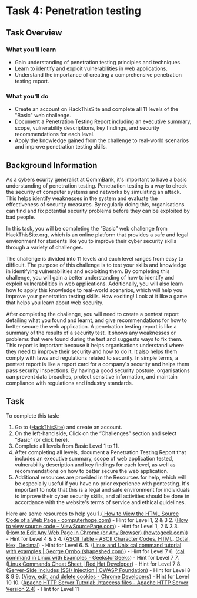 # Task 4: Penetration testing

## Task Overview

### What you'll learn
- Gain understanding of penetration testing principles and techniques.
- Learn to identify and exploit vulnerabilities in web applications.
- Understand the importance of creating a comprehensive penetration testing report.
### What you'll do
- Create an account on HackThisSite and complete all 11 levels of the "Basic" web challenge.
- Document a Penetration Testing Report including an executive summary, scope, vulnerability descriptions, key findings, and security recommendations for each level.
- Apply the knowledge gained from the challenge to real-world scenarios and improve penetration testing skills.

## Background Information
As a cybers ecurity generalist at CommBank, it's important to have a basic understanding of penetration testing. Penetration testing is a way to check the security of computer systems and networks by simulating an attack. This helps identify weaknesses in the system and evaluate the effectiveness of security measures. By regularly doing this, organisations can find and fix potential security problems before they can be exploited by bad people.

In this task, you will be completing  the “Basic” web challenge from HackThisSite.org, which is an online platform that provides a safe and legal environment for students like you to improve their cyber security skills through a variety of challenges.

The challenge is divided into 11 levels and each level ranges from easy to difficult. The purpose of this challenge is to test your skills and knowledge in identifying vulnerabilities and exploiting them. By completing this challenge, you will gain a better understanding of how to identify and exploit vulnerabilities in web applications. Additionally, you will also learn how to apply this knowledge to real-world scenarios, which will help you improve your penetration testing skills. How exciting! Look at it like a game that helps you learn about web security.

After completing the challenge, you will need to create a pentest report detailing what you found and learnt, and give recommendations for how to better secure the web application. A penetration testing report is like a summary of the results of a security test. It shows any weaknesses or problems that were found during the test and suggests ways to fix them. This report is important because it helps organisations understand where they need to improve their security and how to do it. It also helps them comply with laws and regulations related to security. In simple terms, a pentest report is like a report card for a company's security and helps them pass security inspections. By having a good security posture, organisations can prevent data breaches, protect sensitive information, and maintain compliance with regulations and industry standards.

## Task
To complete this task:

1. Go to ([HackThisSite](https://www.hackthissite.org/)) and create an account.
2. On the left-hand side, Click on the “Challenges” section and select “Basic” (or click here). 
3. Complete all levels from Basic Level 1 to 11.
4. After completing all levels, document a Penetration Testing Report that includes an executive summary, scope of web application tested, vulnerability description and key findings for each level, as well as recommendations on how to better secure the web application.
5. Additional resources are provided in the Resources for help, which will be especially useful if you have no prior experience with pentesting.
It's important to note that this is a legal and safe environment for individuals to improve their cyber security skills, and all activities should be done in accordance with the website's terms of service and ethical guidelines.

Here are some resources to help you
1.([ How to View the HTML Source Code of a Web Page - computerhope.com](https://www.computerhope.com/issues/ch000746.htm)) - Hint for Level 1, 2 & 3
2. ([How to view source code – ViewSourcePage.com](https://viewsourcepage.com/how-to-view-source-code/)) - Hint for Level 1, 2 & 3
3. ([How to Edit Any Web Page in Chrome (or Any Browser) (howtogeek.com)](https://www.howtogeek.com/442634/how-to-edit-any-web-page-right-in-chrome-or-any-browser/)) - Hint for Level 4 & 5
4. ([ASCII Table - ASCII Character Codes, HTML, Octal, Hex, Decimal](https://www.asciitable.com/)) - Hint for Level 6.
5. ([Linux and Unix cal command tutorial with examples | George Ornbo (shapeshed.com)](https://shapeshed.com/unix-cal/)) - Hint for Level 7
6. ([cal command in Linux with Examples - GeeksforGeeks](https://www.geeksforgeeks.org/cal-command-in-linux-with-examples/)) - Hint for Level 7
7. ([Linux Commands Cheat Sheet | Red Hat Developer](https://developers.redhat.com/cheat-sheets/linux-commands-cheat-sheet-old)) - Hint for Level 7
8. ([Server-Side Includes (SSI) Injection | OWASP Foundation](https://owasp.org/www-community/attacks/Server-Side_Includes_(SSI)_Injection)) - Hint for Level 8 & 9
9. ([View, edit, and delete cookies - Chrome Developers](https://developer.chrome.com/docs/devtools/storage/cookies/)) - Hint for Level 10
10. ([Apache HTTP Server Tutorial: .htaccess files - Apache HTTP Server Version 2.4](https://httpd.apache.org/docs/2.4/howto/htaccess.html)) - Hint for Level 11
